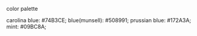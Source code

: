 color palette

carolina blue: #74B3CE;
blue(munsell): #508991;
prussian blue: #172A3A;
mint: #09BC8A;